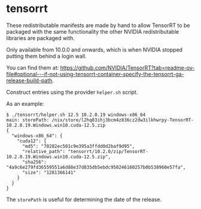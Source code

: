 # tensorrt

These redistributable manifests are made by hand to allow TensorRT to be packaged with the same functionality the other NVIDIA redistributable libraries are packaged with.

Only available from 10.0.0 and onwards, which is when NVIDIA stopped putting them behind a login wall.

You can find them at: <https://github.com/NVIDIA/TensorRT?tab=readme-ov-file#optional---if-not-using-tensorrt-container-specify-the-tensorrt-ga-release-build-path>.

Construct entries using the provider `helper.sh` script.

As an example:

```console
$ ./tensorrt/helper.sh 12.5 10.2.0.19 windows-x86_64
main: storePath: /nix/store/l2hq83ihj3bcm4z836cz2dw3ilkhwrpy-TensorRT-10.2.0.19.Windows.win10.cuda-12.5.zip
{
  "windows-x86_64": {
    "cuda12": {
      "md5": "70282ec501c9e395a3ffdd0d2baf9d95",
      "relative_path": "tensorrt/10.2.0/zip/TensorRT-10.2.0.19.Windows.win10.cuda-12.5.zip",
      "sha256": "4a9c6e279fd36559551a6d88e37d835db5ebdc950246160257b0b538960e57fa",
      "size": "1281366141"
    }
  }
}
```

The `storePath` is useful for determining the date of the release.
